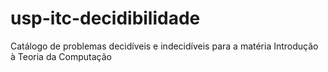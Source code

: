 # usp-itc-decidibilidade
Catálogo de problemas decidíveis e indecidíveis para a matéria Introdução à Teoria da Computação
